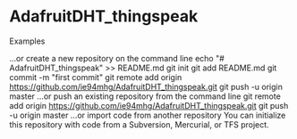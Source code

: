 # AdafruitDHT_thingspeak

Examples

…or create a new repository on the command line
echo "# AdafruitDHT_thingspeak" >> README.md
git init
git add README.md
git commit -m "first commit"
git remote add origin https://github.com/ie94mhg/AdafruitDHT_thingspeak.git
git push -u origin master
…or push an existing repository from the command line
git remote add origin https://github.com/ie94mhg/AdafruitDHT_thingspeak.git
git push -u origin master
…or import code from another repository
You can initialize this repository with code from a Subversion, Mercurial, or TFS project.


